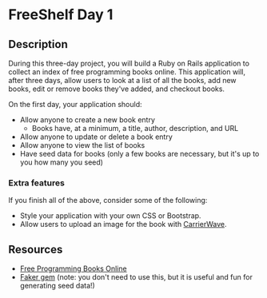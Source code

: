 # FreeShelf Day 1

## Description

During this three-day project, you will build a Ruby on Rails application to collect an index of free programming books online. This application will, after three days, allow users to look at a list of all the books, add new books, edit or remove books they've added, and checkout books.

On the first day, your application should:

- Allow anyone to create a new book entry
  - Books have, at a minimum, a title, author, description, and URL
- Allow anyone to update or delete a book entry
- Allow anyone to view the list of books
- Have seed data for books (only a few books are necessary, but it's up to you how many you seed)

### Extra features

If you finish all of the above, consider some of the following:

- Style your application with your own CSS or Bootstrap.
- Allow users to upload an image for the book with [CarrierWave](https://code.tutsplus.com/tutorials/rails-image-upload-using-carrierwave-in-a-rails-app--cms-25183).

## Resources

- [Free Programming Books Online](https://github.com/EbookFoundation/free-programming-books/blob/master/free-programming-books.md)
- [Faker gem](https://github.com/stympy/faker) (note: you don't need to use this, but it is useful and fun for generating seed data!)